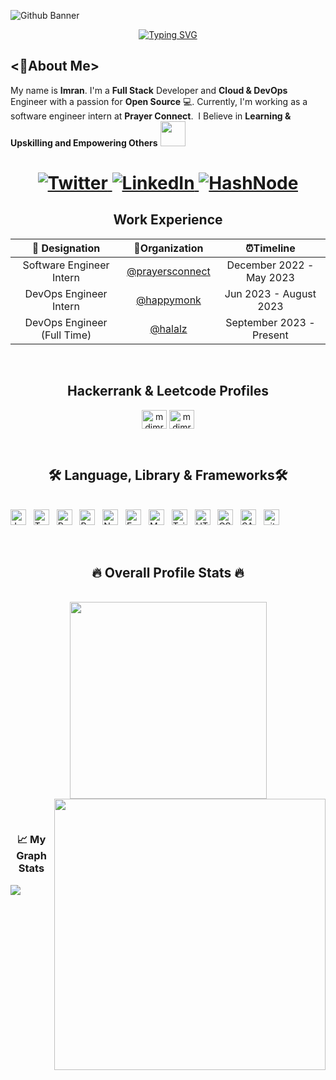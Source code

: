 ![Github Banner](https://user-images.githubusercontent.com/44345923/215864380-363c7ac3-96e3-4921-9ec2-dc718ca4d7e6.jpg)

<div id="about-me" align="center">
<a href="https://git.io/typing-svg"><img src="https://readme-typing-svg.demolab.com?font=Roboto+Condensed&weight=500&size=25&duration=4000&pause=500&color=FF5733&center=true&vCenter=true&width=550&lines=Hi%2C+I+am+Imran;It's+nice+to+meet+you!"; alt="Typing SVG" /></a>
</div>


## <👨About Me>

My name is **Imran**. I'm a **Full Stack** Developer and **Cloud & DevOps** Engineer with a passion for **Open Source** 💻. Currently, I'm working as a software engineer intern at **Prayer Connect**. &nbsp;I Believe in **Learning & Upskilling and Empowering Others** <img src="https://media.giphy.com/media/LnQjpWaON8nhr21vNW/giphy.gif" width="40"> 
<h1 align = "center">
  
  <a href="https://twitter.com/imrann_1997" target="_blank"><img alt="Twitter" title="Twitter" src="https://img.shields.io/badge/-Twitter-1DA1F2?style=for-the-badge&logo=twitter&logoColor=white"/>
</a> <a href="https://www.linkedin.com/in/imran-1997/" target="_blank"><img alt="LinkedIn" title="LinkedIn" src="https://img.shields.io/badge/LinkedIn-%230077B5.svg?&style=for-the-badge&logo=linkedin&logoColor=white"/>
</a> <a href="https://hashnode.com/@imran1997" target="_blank"><img alt="HashNode" title="HashNode" src="https://img.shields.io/badge/hashnode-%236643A4.svg?&style=for-the-badge&logo=Hashnode&logoColor=white">
</a>

</h1>
<div align="center">
	
## Work Experience

|      💼 Designation       |                             🏢Organization                              |      ⏰Timeline      |
| :-----------------------: | :---------------------------------------------------------------------: | :------------------: |
|   Software Engineer Intern      |                     [@prayersconnect](https://prayersconnect.com)            | December 2022 - May 2023  |
|   DevOps Engineer Intern      |                     [@happymonk](https://www.happymonk.co/)            | Jun 2023 - August 2023  |
|   DevOps Engineer (Full Time)      |                     [@halalz](https://safegaze.com/)            | September 2023 - Present  |

</div>
&nbsp;
<div align="center">
	
## Hackerrank & Leetcode Profiles
	
<p>

<a href="https://www.hackerrank.com/mdimrn99" target="blank"><img align="center" src="https://raw.githubusercontent.com/rahuldkjain/github-profile-readme-generator/master/src/images/icons/Social/hackerrank.svg" alt="mdimrn99" height="30" width="40" /></a>
<a href="https://www.leetcode.com/mdimrn99" target="blank"><img align="center" src="https://raw.githubusercontent.com/rahuldkjain/github-profile-readme-generator/master/src/images/icons/Social/leet-code.svg" alt="mdimrn99" height="30" width="40" /></a>
</p>
</div>
&nbsp;

<h2 align="center">🛠 Language, Library & Frameworks🛠</h2>
<br>
<!-- https://simpleicons.org/ -->
<span><img src="https://img.shields.io/badge/JavaScript-282C34?logo=javascript&logoColor=F7DF1E" alt="JavaScript logo" title="JavaScript" height="25" /></span>
&nbsp;
<span><img src="https://img.shields.io/badge/TypeScript-282C34?logo=typescript&logoColor=3178C6" alt="TypeScript logo" title="TypeScript" height="25" /></span>
&nbsp;
<span><img src="https://img.shields.io/badge/ReactJS-282C34?logo=react&logoColor=61DAFB" alt="ReactJS logo" title="ReactJS" height="25" /></span>
&nbsp;
<span><img src="https://img.shields.io/badge/Redux-282C34?logo=redux&logoColor=764ABC" alt="Redux logo" title="Redux" height="25" /></span>
&nbsp;
<span><img src="https://img.shields.io/badge/Node.js-282C34?logo=node.js&logoColor=00F200" alt="Node.js logo" title="Node.js" height="25" /></span>
&nbsp;
<span><img src="https://img.shields.io/badge/Express-282C34?logo=express&logoColor=FFFFFF" alt="Express.js logo" title="Express.js" height="25" /></span>
&nbsp;
<span><img src="https://img.shields.io/badge/MongoDB-282C34?logo=mongodb&logoColor=47A248" alt="MongoDB logo" title="MongoDB" height="25" /></span>
&nbsp;
<span><img src="https://img.shields.io/badge/Tailwind%20CSS-282C34?logo=tailwind-css&logoColor=38B2AC" alt="TailwindCSS logo" title="TailwindCSS" height="25" /></span>
&nbsp;
<span><img src="https://img.shields.io/badge/HTML5-282C34?logo=html5&logoColor=E34F26" alt="HTML5 logo" title="HTML5" height="25" /></span>
&nbsp;
<span><img src="https://img.shields.io/badge/CSS3-282C34?logo=css3&logoColor=1572B6" alt="CSS3 logo" title="CSS3" height="25" /></span>
&nbsp;
<span><img src="https://img.shields.io/badge/Sass-282C34?logo=sass&logoColor=CC6699" alt="SASS logo" title="SASS" height="25" /></span>
&nbsp;
<span><img src="https://img.shields.io/badge/git-282C34?logo=git&logoColor=F05032" alt="git logo" title="git" height="25" /></span>

&nbsp;


<h2 align="center">🔥 Overall Profile Stats 🔥</h2>
<br>
<div align=center>
  <a href="#" title="Imran">
    <img width="315" align="center" src="https://github-readme-stats.vercel.app/api/top-langs/?username=imran99744&hide=c%23,powershell,Mathematica,Ruby,Objective-C,Objective-C%2b%2b,Cuda&title_color=61dafb&text_color=ffffff&icon_color=61dafb&bg_color=20232a&langs_count=8&layout=compact&border_color=61dafb&hide_border=true" />
  </a>
  <a href="#" title="Imran">
    <img align="right" width="434" src="https://github-readme-stats.vercel.app/api?username=imran99744&show_icons=true&theme=react&border_color=61dafb&hide_border=true" />
  </a>
</div>

&nbsp;
<h3 align="center">📈 My Graph Stats </h3>  

<p align="center">
	
  [![](https://github-readme-activity-graph.cyclic.app/graph?username=imran99744&theme=react-dark)](https://github.com/ashutosh00710/github-readme-activity-graph)
</p>

&nbsp;








